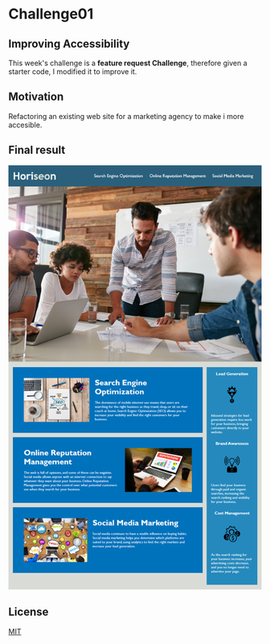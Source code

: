 # Challenge01 

## Improving Accessibility

This week's challenge is a **feature request Challenge**, therefore given a starter code, I modified it to improve it.

## Motivation

Refactoring an existing web site for a marketing agency to make i more accesible.

## Final result

![Horiseon webpage with a navigation bar, a header image, and cards with text and images](./Assets-readme/01-html-css-git-homework-demo.png)

## License
[MIT](https://choosealicense.com/licenses/mit/)
